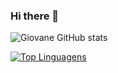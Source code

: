 ### Hi there 👋

<!--
**Giovane-F-Moreira/Giovane-F-Moreira** is a ✨ _special_ ✨ repository because its `README.md` (this file) appears on your GitHub profile.

Here are some ideas to get you started:

- 🔭 I'm currently working on robotic simulations with artificial neural networks using Ubuntu, Ros, Gazebo and Python.
- 🌱 I'm currently learning AngularJs, Django and React-Native
- 👯 I'm collaborating on research and projects for the Innovation and Research in Automation and Robotics Group -GIPAR
- 🔭 I'm internship at BTech, which is a Junior company of the Federal Institute of Bahia, Campus Vitória da Conquista
- 🤔 I’m looking for help with ...
- 📫 How to reach me: giovane.fern.m@gmail.com

-->

![Giovane GitHub stats](https://github-readme-stats.vercel.app/api?username=Giovane-F-Moreira&show_icons=true&theme=radical)

[![Top Linguagens](https://github-readme-stats.vercel.app/api/top-langs/?username=karanalpe&layout=compact)](https://github.com/Giovane-F-Moreira/github-readme-stats)


